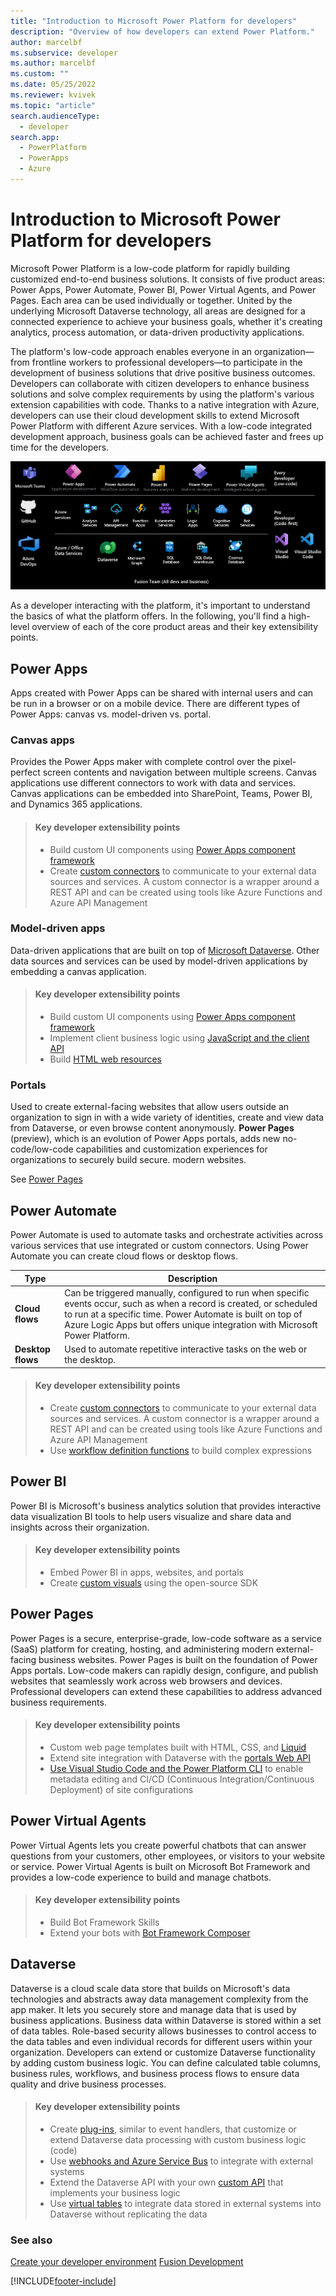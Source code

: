 ```yaml
---
title: "Introduction to Microsoft Power Platform for developers"
description: "Overview of how developers can extend Power Platform."
author: marcelbf
ms.subservice: developer
ms.author: marcelbf
ms.custom: ""
ms.date: 05/25/2022
ms.reviewer: kvivek
ms.topic: "article"
search.audienceType: 
  - developer
search.app: 
  - PowerPlatform
  - PowerApps
  - Azure
---
```


# Introduction to Microsoft Power Platform for developers

Microsoft Power Platform is a low-code platform for rapidly building customized end-to-end business solutions. It consists of five product areas: Power Apps, Power Automate, Power BI, Power Virtual Agents, and Power Pages. Each area can be used individually or together. United by the underlying Microsoft Dataverse technology, all areas are designed for a connected experience to achieve your business goals, whether it's creating analytics, process automation, or data-driven productivity applications.

The platform's low-code approach enables everyone in an organization&mdash;from frontline workers to professional developers&mdash;to participate in the development of business solutions that drive positive business outcomes. Developers can collaborate with citizen developers to enhance business solutions and solve complex requirements by using the platform's various extension capabilities with code. Thanks to a native integration with Azure, developers can use their cloud development skills to extend Microsoft Power Platform with different Azure services. With a low-code integrated development approach, business goals can be achieved faster and frees up time for the developers.

![Power Platform.](media/power-platform.png "Power Platform")

As a developer interacting with the platform, it's important to understand the basics of what the platform offers. In the following, you'll find a high-level overview of each of the core product areas and their key extensibility points.

## Power Apps 

Apps created with Power Apps can be shared with internal users and can be run in a browser or on a mobile device. There are different types of Power Apps: canvas vs. model-driven vs. portal.

### Canvas apps

Provides the Power Apps maker with complete control over the pixel-perfect screen contents and navigation between multiple screens. Canvas applications use different connectors to work with data and services. Canvas applications can be embedded into SharePoint, Teams, Power BI, and Dynamics 365 applications.

> #### Key developer extensibility points
> - Build custom UI components using [Power Apps component framework](/power-apps/developer/component-framework/overview)
> - Create [custom connectors](/connectors/custom-connectors/) to communicate to your external data sources and services. A custom connector is a wrapper around a REST API and can be created using tools like Azure Functions and Azure API Management

### Model-driven apps  

Data-driven applications that are built on top of [Microsoft Dataverse](#dataverse). Other data sources and services can be used by model-driven applications by embedding a canvas application.

> #### Key developer extensibility points
> - Build custom UI components using [Power Apps component framework](/power-apps/developer/component-framework/overview)
> - Implement client business logic using [JavaScript and the client API](/power-apps/developer/model-driven-apps/client-scripting)
> - Build [HTML web resources](/power-apps/developer/model-driven-apps/webpage-html-web-resources)

### Portals

Used to create external-facing websites that allow users outside an organization to sign in with a wide variety of identities, create and view data from Dataverse, or even browse content anonymously. **Power Pages** (preview), which is an evolution of Power Apps portals, adds new no-code/low-code capabilities and customization experiences  for organizations to securely build secure. modern websites.

See [Power Pages](#power-pages)

## Power Automate

Power Automate is used to automate tasks and orchestrate activities across various services that use integrated or custom connectors. Using Power Automate you can create cloud flows or desktop flows.

| Type | Description |
| ---- | ---- |
| **Cloud flows** | Can be triggered manually, configured to run when specific events occur, such as when a record is created, or scheduled to run at a specific time. Power Automate is built on top of Azure Logic Apps but offers unique integration with Microsoft Power Platform. |
| **Desktop flows** | Used to automate repetitive interactive tasks on the web or the desktop. |

> #### Key developer extensibility points
> - Create [custom connectors](/connectors/custom-connectors/) to communicate to your external data sources and services. A custom connector is a wrapper around a REST API and can be created using tools like Azure Functions and Azure API Management
> - Use [workflow definition functions](/power-automate/developer/custom-cds-for-apps-workflow-activities) to build complex expressions

## Power BI

Power BI is Microsoft's business analytics solution that provides interactive data visualization BI tools to help users visualize and share data and insights across their organization.

> #### Key developer extensibility points
> - Embed Power BI in apps, websites, and portals
> - Create [custom visuals](/power-bi/developer/visuals/power-bi-custom-visuals) using the open-source SDK

## Power Pages

Power Pages is a secure, enterprise-grade, low-code software as a service (SaaS) platform for creating, hosting, and administering modern external-facing business websites. Power Pages is built on the foundation of Power Apps portals. Low-code makers can rapidly design, configure, and publish websites that seamlessly work across web browsers and devices. Professional developers can extend these capabilities to address advanced business requirements.

> #### Key developer extensibility points
> - Custom web page templates built with HTML, CSS, and [Liquid](/power-pages/configure/liquid-overview)
> - Extend site integration with Dataverse with the [portals Web API](/power-pages/configure/web-api-overview)
> - [Use Visual Studio Code and the Power Platform CLI](/power-pages/configure/cli-tutorial) to enable metadata editing and CI/CD (Continuous Integration/Continuous Deployment) of site configurations

## Power Virtual Agents

Power Virtual Agents lets you create powerful chatbots that can answer questions from your customers, other employees, or visitors to your website or service. Power Virtual Agents is built on Microsoft Bot Framework and provides a low-code experience to build and manage chatbots.

> #### Key developer extensibility points
> - Build Bot Framework Skills
> - Extend your bots with [Bot Framework Composer](/power-virtual-agents/advanced-bot-framework-composer)

## Dataverse

Dataverse is a cloud scale data store that builds on Microsoft's data technologies and abstracts away data management complexity from the app maker. It lets you securely store and manage data that is used by business applications. Business data within Dataverse is stored within a set of data tables. Role-based security allows businesses to control access to the data tables and even individual records for different users within your organization. Developers can extend or customize Dataverse functionality by adding custom business logic. You can define calculated table columns, business rules, workflows, and business process flows to ensure data quality and drive business processes.

> #### Key developer extensibility points
> - Create [plug-ins](/power-apps/developer/data-platform/plug-ins), similar to event handlers, that customize or extend Dataverse data processing with custom business logic (code)
> - Use [webhooks and Azure Service Bus](/power-apps/developer/data-platform/use-webhooks) to integrate with external systems
> - Extend the Dataverse API with your own [custom API](/power-apps/developer/data-platform/custom-api) that implements your business logic
> - Use [virtual tables](/power-apps/developer/data-platform/virtual-entities/get-started-ve) to integrate data stored in external systems into Dataverse without replicating the data



### See also

[Create your developer environment](developer-plan.md)
[Fusion Development](fusion-development.md)<br/>

[!INCLUDE[footer-include](../includes/footer-banner.md)]
